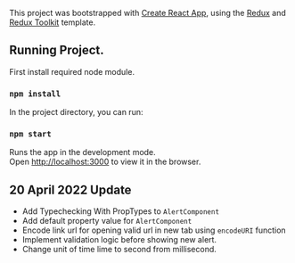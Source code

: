 This project was bootstrapped with [Create React App](https://github.com/facebook/create-react-app), using the [Redux](https://redux.js.org/) and [Redux Toolkit](https://redux-toolkit.js.org/) template.

## Running Project.
First install required node module.

### `npm install`

In the project directory, you can run:

### `npm start`

Runs the app in the development mode.<br />
Open [http://localhost:3000](http://localhost:3000) to view it in the browser.


## 20 April 2022 Update
- Add Typechecking With PropTypes to `AlertComponent`
- Add default property value for `AlertComponent`
- Encode link url for opening valid url in new tab using `encodeURI` function
- Implement validation logic before showing new alert.
- Change unit of time lime to second from millisecond.
